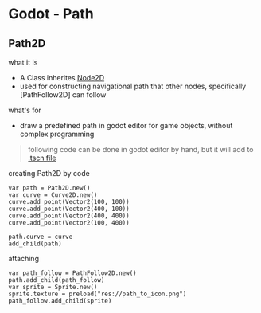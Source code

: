 # Godot - Path

## Path2D

what it is

- A Class inherites [Node2D](godot-node.md#node2d) 
- used for constructing navigational path that other nodes, specifically [PathFollow2D] can follow

what's for

- draw a predefined path in godot editor for game objects, without complex programming

> following code can be done in godot editor by hand, but it will add to [.tscn file](godot-scene.md)

creating Path2D by code

```
var path = Path2D.new()
var curve = Curve2D.new()
curve.add_point(Vector2(100, 100))
curve.add_point(Vector2(400, 100))
curve.add_point(Vector2(400, 400))
curve.add_point(Vector2(100, 400))

path.curve = curve
add_child(path)
```

attaching

```
var path_follow = PathFollow2D.new()
path.add_child(path_follow)
var sprite = Sprite.new()
sprite.texture = preload("res://path_to_icon.png")
path_follow.add_child(sprite)
```
